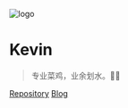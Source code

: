 ![logo](https://while.run/img/avatar.png)
# Kevin
> 专业菜鸡，业余划水。🏊‍♂️

[Repository](https://github.com/KevinLJJ/leetcode-notebook)
[Blog](https://while.run)